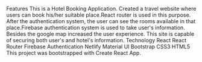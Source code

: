 Features
This is a Hotel Booking Application.
Created a travel website where users can book his/her suitable place.React router is used in this purpose.
After the authentication system, the user can see the rooms available in that place.Firebase authentication system is used to take user's information.
Besides the google map increased the user experience.
This site is capable of securing both user's and hotel's information.
Technology
React
React Router
Firebase Authentication
Netlify
Material UI
Bootstrap
CSS3
HTML5
This project was bootstrapped with Create React App.
